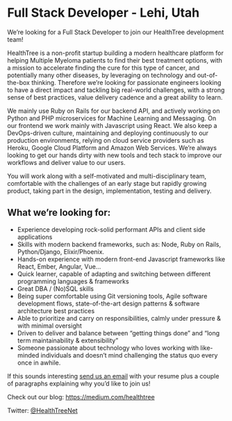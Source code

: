 # Full Stack Developer - Lehi, Utah

We’re looking for a Full Stack Developer to join our HealthTree development team!

HealthTree is a non-profit startup building a modern healthcare platform for helping Multiple Myeloma patients to find their best treatment options, with a mission to accelerate finding the cure for this type of cancer, and potentially many other diseases, by leveraging on technology and out-of-the-box thinking. Therefore we’re looking for passionate engineers looking to have a direct impact and tackling big real-world challenges, with a strong sense of best practices, value delivery cadence and a great ability to learn.

We mainly use Ruby on Rails for our backend API, and actively working on Python and PHP microservices for Machine Learning and Messaging. On our frontend we work mainly with Javascript using React. We also keep a DevOps-driven culture, maintaining and deploying continuously to our production environments, relying on cloud service providers such as Heroku, Google Cloud Platform and Amazon Web Services. We’re always looking to get our hands dirty with new tools and tech stack to improve our workflows and deliver value to our users.

You will work along with a self-motivated and multi-disciplinary team, comfortable with the challenges of an early stage but rapidly growing product, taking part in the design, implementation, testing and delivery.

## What we’re looking for:

- Experience developing rock-solid performant APIs and client side applications
- Skills with modern backend frameworks, such as: Node, Ruby on Rails, Python/Django, Elixir/Phoenix.
- Hands-on experience with modern front-end Javascript frameworks like React, Ember, Angular, Vue…
- Quick learner, capable of adapting and switching between different programming languages & frameworks
- Great DBA / (No)SQL skills
- Being super comfortable using Git versioning tools, Agile software development flows, state-of-the-art design patterns & software architecture best practices
- Able to prioritize and carry on responsibilities, calmly under pressure & with minimal oversight
- Driven to deliver and balance between “getting things done” and “long term maintainability & extensibility”
- Someone passionate about technology who loves working with like-minded individuals and doesn’t mind challenging the status quo every once in awhile.


If this sounds interesting [send us an email](mailto:ben@healthtree.org) with your resume plus a couple of paragraphs explaining why you’d like to join us!

Check out our blog: https://medium.com/healthtree

Twitter: [@HealthTreeNet](https://twitter.com/HealthTreeNet)




